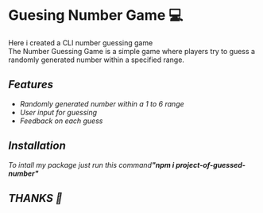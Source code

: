 <h1>Guesing Number Game 💻</h1>
<p>Here i created a CLI number guessing game<br/> The Number Guessing Game is a simple game where players try to guess a <br/>randomly generated number within a specified range.  </p>
<h2><i>Features</i></h2>
<ul>
  <li><i>Randomly generated number within a 1 to 6 range<i/> </li>
    <li><i>User input for guessing</i> </li>
      <li><i> Feedback on each guess<i/> </li>
</ul>
<h2><i>Installation</i></h2>
<p>To intall my package just run this command<b>"npm i project-of-guessed-number"</b> </p>

<h2>THANKS 💓</h2>
